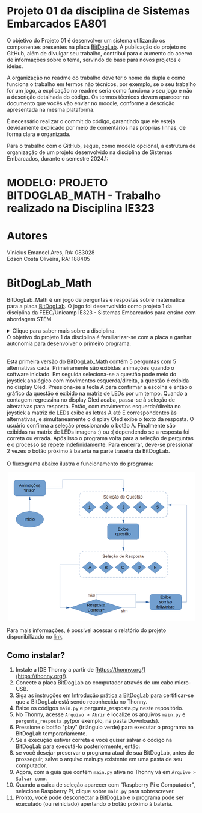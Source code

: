 # Projeto 01 da disciplina de Sistemas Embarcados EA801

O objetivo do Projeto 01 é desenvolver um sistema utilizando os componentes presentes na placa [BitDogLab](https://github.com/BitDogLab/BitDogLab). A publicação do projeto no GitHub, além de divulgar seu trabalho, contribui para o aumento do acervo de informações sobre o tema, servindo de base para novos projetos e ideias.

A organização no readme do trabalho deve ter o nome da dupla e como funciona o trabalho em termos não técnicos, por exemplo, se o seu trabalho for um jogo, a explicação no readme seria como funciona o seu jogo e não a descrição detalhada do código. Os termos técnicos devem aparecer no documento que vocês vão enviar no moodle, conforme a descrição apresentada na mesma plataforma.

É necessário realizar o commit do código, garantindo que ele esteja devidamente explicado por meio de comentários nas próprias linhas, de forma clara e organizada.

Para o trabalho com o GitHub, segue, como modelo opcional, a estrutura de organização de um projeto desenvolvido na disciplina de Sistemas Embarcados, durante o semestre 2024.1: 

# MODELO: PROJETO BITDOGLAB_MATH - Trabalho realizado na Disciplina IE323 

# Autores

Vinicius Emanoel Ares, RA: 083028  
Edson Costa Oliveira, RA: 188405 

# BitDogLab_Math

BitDogLab_Math é um jogo de perguntas e respostas sobre matemática para a placa [BitDogLab](https://github.com/BitDogLab/BitDogLab). O jogo foi desenvolvido como projeto 1 da disciplina da FEEC/Unicamp IE323 - Sistemas Embarcados para ensino com abordagem STEM
<details>
  <summary>Clique para saber mais sobre a disciplina.</summary>
  Sistemas Embarcados para ensino com abordagem STEM é uma disciplina da pós-graduação da FEEC-UNICAMP ofertada pelo professor Fabiano Fruett. O objetivo da matéria é desenvolver projetos que envolva IoT, eletrônica e IA com o intuito de levar ferramentas para os alunos do ensino fundamental e médio utilizando a abordagem STEM (Science, Technology, Engineering and Mathematics). [BitDogLab](https://cpg.fee.unicamp.br/lista/caderno_horario_show.php?id=1932).
</details>
O objetivo do projeto 1 da disciplina é familiarizar-se com a placa e ganhar autonomia para desenvolver o primeiro programa.<br><br>

Esta primeira versão do BitDogLab_Math contém 5 perguntas com 5 alternativas cada. Primeiramente são exibidas animações quando o software iniciado. Em seguida seleciona-se a questão pode meio do joystick analógico com movimentos esquerda/direita, a questão é exibida no display Oled. Pressiona-se a tecla A para confirmar a escolha e então o gráfico da questão é exibido na matriz de LEDs por um tempo. Quando a contagem regressina no display Oled acaba, passa-se à seleção de alterativas para resposta. Então, com movimentos esquerda/direita no joystick a matriz de LEDs exibe as letras A até E correspondentes às alternativas, e simultaneamente o display Oled exibe o texto da resposta. O usuário confirma a seleção pressionando o botão A. Finalmente são exibidas na matrix de LEDs imagens :) ou :( dependendo se a resposta foi correta ou errada. Após isso o programa volta para a seleção de perguntas e o processo se repete indefinidamente. Para encerrar, deve-se pressionar 2 vezes o botão próximo à bateria na parte traseira da BitDogLab.<br><br>
O fluxograma abaixo ilustra o funcionamento do programa:

<div align="center">
<img src="./fluxograma (1).png" alt="Description of the image" width="500"/>
</div>

Para mais informações, é possível acessar o relatório do projeto disponibilizado no [link](https://docs.google.com/document/d/1t0RudSiQLCfQGe18FgQLw0GA5CTjqmQ4/edit?usp=sharing&ouid=113991507111012118869&rtpof=true&sd=true). 

## Como instalar?

1. Instale a IDE Thonny a partir de [https://thonny.org/](https://thonny.org/).
2. Conecte a placa BitDogLab ao computador através de um cabo micro-USB.
3. Siga as instruções em [Introdução prática a BitDogLab](https://escola-4-ponto-zero.notion.site/Cap-tulo-02-Usando-o-IDE-Thonny-para-desenvolvimento-d5dce52947244cd6a64da4ba77831c7a) para certificar-se que a BitDogLab está sendo reconhecida no Thonny.
4. Baixe os códigos `main.py` e pergunta_resposta.py neste repositório.
5. No Thonny, acesse `Arquivo > Abrir` e localize os arquivos `main.py` e `pergunta_resposta.py`(por exemplo, na pasta Downloads).
6. Pressione o botão "play" (triângulo verde) para executar o programa na BitDogLab temporariamente.
7. Se a execução estiver correta e você quiser salvar o código na BitDogLab para executá-lo posteriormente, então:
8. se você desejar preservar o programa atual de sua BitDogLab, antes de prosseguir, salve o arquivo main.py existente em uma pasta de seu computador.
9. Agora, com a guia que contém `main.py` ativa no Thonny vá em `Arquivo > Salvar como`.
10. Quando a caixa de seleção aparecer com "Raspberry Pi e Computador", selecione Raspberry Pi, clique sobre `main.py` para sobrescrever.
11. Pronto, você pode desconectar a BitDogLab e o programa pode ser executado (ou reiniciado) apertando o botão próximo à bateria.

